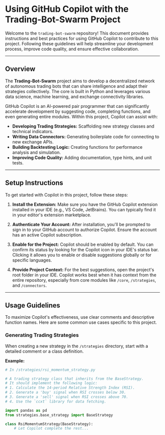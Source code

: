 # Using GitHub Copilot with the Trading-Bot-Swarm Project

Welcome to the `trading-bot-swarm` repository! This document provides instructions and best practices for using GitHub Copilot to contribute to this project. Following these guidelines will help streamline your development process, improve code quality, and ensure effective collaboration.

---

## Overview

The **Trading-Bot-Swarm** project aims to develop a decentralized network of autonomous trading bots that can share intelligence and adapt their strategies collectively. The core is built in Python and leverages various data science, machine learning, and exchange connectivity libraries.

GitHub Copilot is an AI-powered pair programmer that can significantly accelerate development by suggesting code, completing functions, and even generating entire modules. Within this project, Copilot can assist with:
* **Developing Trading Strategies:** Scaffolding new strategy classes and technical indicators.
* **Writing Data Connectors:** Generating boilerplate code for connecting to new exchange APIs.
* **Building Backtesting Logic:** Creating functions for performance analysis and simulation.
* **Improving Code Quality:** Adding documentation, type hints, and unit tests.

---

## Setup Instructions

To get started with Copilot in this project, follow these steps:

1.  **Install the Extension:** Make sure you have the GitHub Copilot extension installed in your IDE (e.g., VS Code, JetBrains). You can typically find it in your editor's extension marketplace.
    

2.  **Authenticate Your Account:** After installation, you'll be prompted to sign in to your GitHub account to authorize Copilot. Ensure the account has an active Copilot subscription.

3.  **Enable for the Project:** Copilot should be enabled by default. You can confirm its status by looking for the Copilot icon in your IDE's status bar. Clicking it allows you to enable or disable suggestions globally or for specific languages.

4.  **Provide Project Context:** For the best suggestions, open the project's root folder in your IDE. Copilot works best when it has context from the entire repository, especially from core modules like `/core`, `/strategies`, and `/connectors`.

---

## Usage Guidelines

To maximize Copilot's effectiveness, use clear comments and descriptive function names. Here are some common use cases specific to this project.

### Generating Trading Strategies

When creating a new strategy in the `/strategies` directory, start with a detailed comment or a class definition.

**Example:**
```python
# In /strategies/rsi_momentum_strategy.py

# A trading strategy class that inherits from the BaseStrategy.
# It should implement the following logic:
# 1. Calculate the 14-period Relative Strength Index (RSI).
# 2. Generate a 'buy' signal when RSI crosses below 30.
# 3. Generate a 'sell' signal when RSI crosses above 70.
# 4. Use the `ccxt` library for data fetching.

import pandas as pd
from strategies.base_strategy import BaseStrategy

class RsiMomentumStrategy(BaseStrategy):
    # Let Copilot complete the rest...
